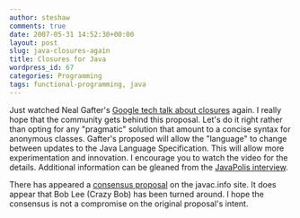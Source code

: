 ```yaml
---
author: steshaw
comments: true
date: 2007-05-31 14:52:30+00:00
layout: post
slug: java-closures-again
title: Closures for Java
wordpress_id: 67
categories: Programming
tags: functional-programming, java
---
```


Just watched Neal Gafter's [Google tech talk about closures](http://video.google.com/videoplay?docid=4051253555018153503) again. I really hope that the community gets behind this proposal. Let's do it right rather than opting for any "pragmatic" solution that amount to a concise syntax for anonymous classes. Gafter's proposed will allow the "language" to change between updates to the Java Language Specification. This will allow more experimentation and innovation. I encourage you to watch the video for the details. Additional information can be gleaned from the [JavaPolis interview](http://www.bejug.org/confluenceBeJUG/display/PARLEYS/Neal+Gafter+JavaPolis+2006+interview).

There has appeared a [consensus proposal](http://www.javac.info/consensus-closures-jsr.html) on the javac.info site. It does appear that Bob Lee (Crazy Bob) has been turned around. I hope the consensus is not a compromise on the original proposal's intent.
